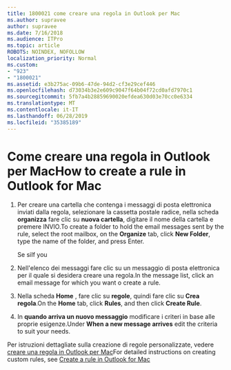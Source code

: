 ```yaml
---
title: 1800021 come creare una regola in Outlook per Mac
ms.author: supravee
author: supravee
ms.date: 7/16/2018
ms.audience: ITPro
ms.topic: article
ROBOTS: NOINDEX, NOFOLLOW
localization_priority: Normal
ms.custom:
- "923"
- "1800021"
ms.assetid: e3b275ac-09b6-47de-94d2-cf3e29cef446
ms.openlocfilehash: d73034b3e2e609c9047f64b04f72cd0afd7970c1
ms.sourcegitcommit: 5fb7a4b28859690020efdea630d03e70cc0e6334
ms.translationtype: MT
ms.contentlocale: it-IT
ms.lasthandoff: 06/28/2019
ms.locfileid: "35385189"
---
```

# <a name="how-to-create-a-rule-in-outlook-for-mac"></a><span data-ttu-id="1d805-102">Come creare una regola in Outlook per Mac</span><span class="sxs-lookup"><span data-stu-id="1d805-102">How to create a rule in Outlook for Mac</span></span>

1. <span data-ttu-id="1d805-103">Per creare una cartella che contenga i messaggi di posta elettronica inviati dalla regola, selezionare la cassetta postale radice, nella scheda **organizza** fare clic su **nuova cartella**, digitare il nome della cartella e premere INVIO.</span><span class="sxs-lookup"><span data-stu-id="1d805-103">To create a folder to hold the email messages sent by the rule, select the root mailbox, on the **Organize** tab, click **New Folder**, type the name of the folder, and press Enter.</span></span>

    <span data-ttu-id="1d805-104">Se si</span><span class="sxs-lookup"><span data-stu-id="1d805-104">If you</span></span> 

2. <span data-ttu-id="1d805-105">Nell'elenco dei messaggi fare clic su un messaggio di posta elettronica per il quale si desidera creare una regola.</span><span class="sxs-lookup"><span data-stu-id="1d805-105">In the message list, click an email message for which you want o create a rule.</span></span>

3. <span data-ttu-id="1d805-106">Nella scheda **Home** , fare clic su **regole**, quindi fare clic su **Crea regola**.</span><span class="sxs-lookup"><span data-stu-id="1d805-106">On the **Home** tab, click **Rules**, and then click **Create Rule**.</span></span>

4. <span data-ttu-id="1d805-107">In **quando arriva un nuovo messaggio** modificare i criteri in base alle proprie esigenze.</span><span class="sxs-lookup"><span data-stu-id="1d805-107">Under **When a new message arrives** edit the criteria to suit your needs.</span></span> 

<span data-ttu-id="1d805-108">Per istruzioni dettagliate sulla creazione di regole personalizzate, vedere [creare una regola in Outlook per Mac](https://aka.ms/AA1uy0v)</span><span class="sxs-lookup"><span data-stu-id="1d805-108">For detailed instructions on creating custom rules, see [Create a rule in Outlook for Mac](https://aka.ms/AA1uy0v)</span></span>
  
